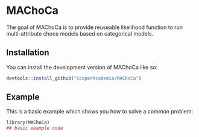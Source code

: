 
# MAChoCa

<!-- badges: start -->
<!-- badges: end -->

The goal of MAChoCa is to provide reuseable likelihood function to run multi-attribute choce models based on categorical models.

## Installation

You can install the development version of MAChoCa like so:

``` r
devtools::install_github("CooperAcademia/MAChoCa")
```

## Example

This is a basic example which shows you how to solve a common problem:

``` r
library(MAChoCa)
## basic example code
```

